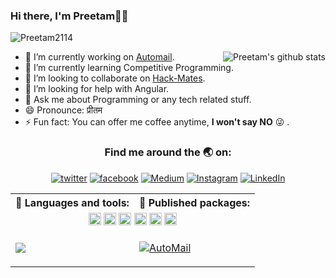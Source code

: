 
### Hi there, I'm Preetam👨‍💻
<p align="left"> <img src="https://komarev.com/ghpvc/?username=Preetam2114&label=Views&color=blue&style=plastic" alt="Preetam2114" /> </p>
<p>

<a href="https://github.com/Preetam2114">
 <img align="right" src="https://github-readme-stats.vercel.app/api?username=Preetam2114&show_icons=true&theme=dark&line_height=27" alt="Preetam's github stats"/>
</a>

- 🔭 I’m currently working on [Automail](https://pypi.org/project/Automail/0.1.4/).
- 🌱 I’m currently learning Competitive Programming.
- 👯 I’m looking to collaborate on [Hack-Mates](https://github.com/Hack-Mates).
- 🤔 I’m looking for help with Angular.
- 💬 Ask me about Programming or any tech related stuff.
- 😄 Pronounce: प्रीतम
- ⚡ Fun fact: You can offer me coffee anytime, **I won't say NO** 😜 .
</p>

<div align="center" width="100%">

### Find me around the 🌏 on:
<!-- social media buttons -->

[![twitter][1.2]][1]
[![facebook][2.2]][2]
[![Medium][3.2]][3]
[![Instagram][4.2]][4]
[![LinkedIn][5.2]][5]

<!-- icons with padding -->

[1.2]: https://img.shields.io/badge/twitter-%231DA1F2.svg?&style=for-the-badge&logo=twitter&logoColor=white 
[2.2]: https://img.shields.io/badge/facebook-%231877F2.svg?&style=for-the-badge&logo=facebook&logoColor=white 
[3.2]: https://img.shields.io/badge/medium-%2312100E.svg?&style=for-the-badge&logo=medium&logoColor=white 
[4.2]: https://img.shields.io/badge/instagram-%23E4405F.svg?&style=for-the-badge&logo=instagram&logoColor=white 
[5.2]: https://img.shields.io/badge/linkedin-%230077B5.svg?&style=for-the-badge&logo=linkedin&logoColor=white 

<!-- social media links -->
[1]: https://twitter.com/pvr_rane
[2]: https://www.facebook.com/preetam.rane.39
[3]: https://medium.com/@preetamrane
[4]: https://www.instagram.com/mr_codeaholic/
[5]: https://www.linkedin.com/in/preetam-rane-4b0524165/

</div>

<table align="center" style="width:100%;border: none;" cellspacing="0" cellpadding="0">
  <tr>
    <th>🚀 Languages and tools:</th>
    <th>📝 Published packages:</th>
  </tr>
  <tr>
    <td colspan="2" align="center">
     <code><img height="20" src="https://cdn.freebiesupply.com/logos/thumbs/1x/python-5-logo.png"></code>
<code><img height="20" src="https://cdn.freebiesupply.com/logos/thumbs/1x/c-logo.png"></code>
<code><img height="20" src="https://cdn.freebiesupply.com/logos/thumbs/1x/html5-logo.png"></code>
<code><img height="20" src="https://cdn.freebiesupply.com/logos/thumbs/1x/google-cloud-logo.png"></code>
<code><img height="20" src="https://cdn.freebiesupply.com/logos/thumbs/1x/django-logo.png"></code>
<code><img height="20" src="https://cdn.freebiesupply.com/logos/thumbs/1x/photoshop-cc-logo.png"></code>
   </td>
  </tr>
  <tr>
    <td>
     <a href="https://github.com/Preetam2114">
  <img align="left" style="float:left" src="https://github-readme-stats.vercel.app/api/top-langs/?username=Preetam2114&theme=megenta&hide_langs_below=1" />
     </a>
 </td>
    <td>
 
 [![AutoMail](https://github-readme-stats.vercel.app/api/pin/?username=Preetam2114&repo=Automail&title_color=#008000f&icon_color=79ff97&text_color=black&line_height=27&bg_color=#ffffff)](https://github.com/Preetam2114/Automail)
     
   </td>
  </tr>
</table>

